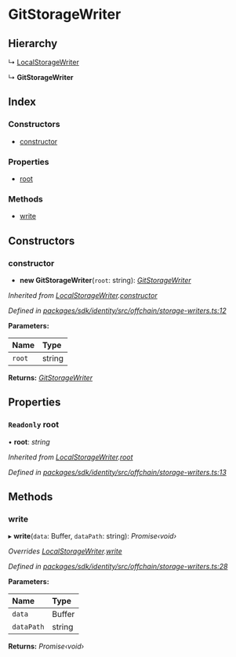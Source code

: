 # GitStorageWriter

## Hierarchy

↳ [LocalStorageWriter]()

↳ **GitStorageWriter**

## Index

### Constructors

* [constructor]()

### Properties

* [root]()

### Methods

* [write]()

## Constructors

### constructor

+ **new GitStorageWriter**\(`root`: string\): [_GitStorageWriter_]()

_Inherited from_ [_LocalStorageWriter_]()_._[_constructor_]()

_Defined in_ [_packages/sdk/identity/src/offchain/storage-writers.ts:12_](https://github.com/celo-org/celo-monorepo/blob/master/packages/sdk/identity/src/offchain/storage-writers.ts#L12)

**Parameters:**

| Name | Type |
| :--- | :--- |
| `root` | string |

**Returns:** [_GitStorageWriter_]()

## Properties

### `Readonly` root

• **root**: _string_

_Inherited from_ [_LocalStorageWriter_]()_._[_root_]()

_Defined in_ [_packages/sdk/identity/src/offchain/storage-writers.ts:13_](https://github.com/celo-org/celo-monorepo/blob/master/packages/sdk/identity/src/offchain/storage-writers.ts#L13)

## Methods

### write

▸ **write**\(`data`: Buffer, `dataPath`: string\): _Promise‹void›_

_Overrides_ [_LocalStorageWriter_]()_._[_write_]()

_Defined in_ [_packages/sdk/identity/src/offchain/storage-writers.ts:28_](https://github.com/celo-org/celo-monorepo/blob/master/packages/sdk/identity/src/offchain/storage-writers.ts#L28)

**Parameters:**

| Name | Type |
| :--- | :--- |
| `data` | Buffer |
| `dataPath` | string |

**Returns:** _Promise‹void›_

